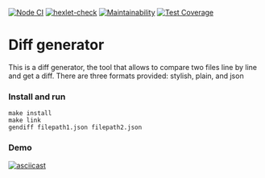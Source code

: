 [![Node CI](https://github.com/krvital/frontend-project-lvl2/actions/workflows/nodeci.yml/badge.svg)](https://github.com/krvital/frontend-project-lvl2/actions/workflows/nodeci.yml)
[![hexlet-check](https://github.com/krvital/frontend-project-lvl2/actions/workflows/hexlet-check.yml/badge.svg)](https://github.com/krvital/frontend-project-lvl2/actions/workflows/hexlet-check.yml)
[![Maintainability](https://api.codeclimate.com/v1/badges/1cf6273f14db3e28d02a/maintainability)](https://codeclimate.com/github/krvital/frontend-project-lvl2/maintainability)
[![Test Coverage](https://api.codeclimate.com/v1/badges/1cf6273f14db3e28d02a/test_coverage)](https://codeclimate.com/github/krvital/frontend-project-lvl2/test_coverage)

# Diff generator

This is a diff generator, the tool that allows to compare two files line by line and get a diff.
There are three formats provided: stylish, plain, and json


### Install and run

```
make install
make link
gendiff filepath1.json filepath2.json
```

### Demo
[![asciicast](https://asciinema.org/a/402404.svg)](https://asciinema.org/a/402404)
